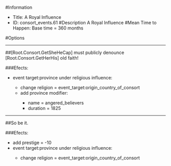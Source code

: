 #Information
 - Title: A Royal Influence
 - ID: consort_events.61
#Description
A Royal Influence
#Mean Time to Happen:
Base time = 360 months

#Options

___
##[Root.Consort.GetSheHeCap] must publicly denounce [Root.Consort.GetHerHis] old faith!

###Efects:<ul><li>event target:province under religious influence:</li><ul><li>change religion = event_target:origin_country_of_consort</li><li>add province modifier:</li><ul><li>name = angered_believers</li><li>duration = 1825</li></ul></ul></ul>

___
##So be it.

###Efects:<ul><li>add prestige = -10</li><li>event target:province under religious influence:</li><ul><li>change religion = event_target:origin_country_of_consort</li></ul></ul>
